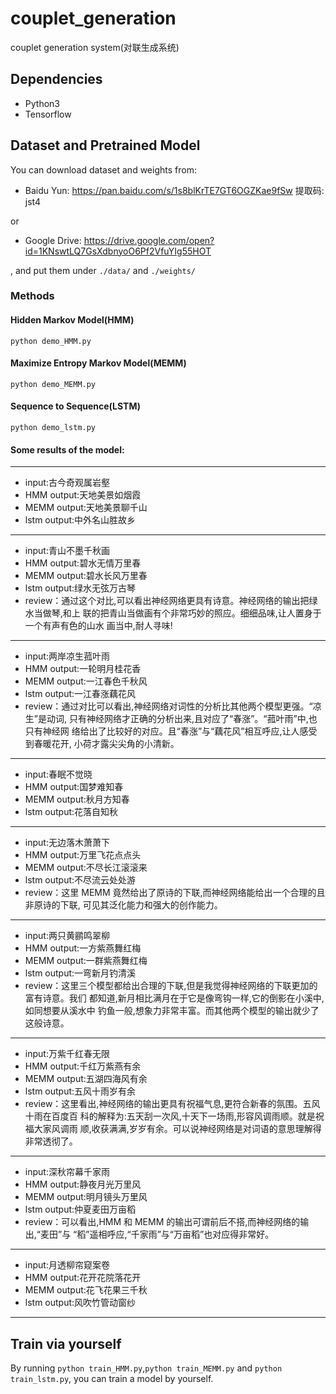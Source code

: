 # couplet_generation

couplet generation system(对联生成系统)

## Dependencies
- Python3
- Tensorflow


## Dataset and Pretrained Model
You can download dataset and weights from:

- Baidu Yun: https://pan.baidu.com/s/1s8blKrTE7GT6OGZKae9fSw 提取码: jst4

or

- Google Drive: https://drive.google.com/open?id=1KNswtLQ7GsXdbnyoO6Pf2VfuYIg55HOT

, and put them under `./data/` and `./weights/`

 
### Methods

#### Hidden Markov Model(HMM)

`python demo_HMM.py`

#### Maximize Entropy Markov Model(MEMM)

`python demo_MEMM.py`

#### Sequence to Sequence(LSTM)

`python demo_lstm.py`

#### Some results of the model:
---
- input:古今奇观属岩壑
- HMM output:天地美景如烟霞
- MEMM output:天地美景聊千山
- lstm output:中外名山胜故乡

---

- input:青山不墨千秋画
- HMM output:碧水无情万里春
- MEMM output:碧水长风万里春
- lstm output:绿水无弦万古琴
- review：通过这个对比,可以看出神经网络更具有诗意。神经网络的输出把绿水当做琴,和上
联的把青山当做画有个非常巧妙的照应。细细品味,让人置身于一个有声有色的山水
画当中,耐人寻味!
---
- input:两岸凉生菰叶雨
- HMM output:一轮明月桂花香
- MEMM output:一江春色千秋风
- lstm output:一江春涨藕花风
- review：通过对比可以看出,神经网络对词性的分析比其他两个模型更强。“凉生”是动词,
只有神经网络才正确的分析出来,且对应了“春涨”。“菰叶雨”中,也只有神经网
络给出了比较好的对应。且“春涨”与“藕花风”相互呼应,让人感受到春暖花开,
小荷才露尖尖角的小清新。
---
- input:春眠不觉晓
- HMM output:国梦难知春
- MEMM output:秋月方知春
- lstm output:花落自知秋
---
- input:无边落木萧萧下
- HMM output:万里飞花点点头
- MEMM output:不尽长江滚滚来
- lstm output:不尽流云处处游
- review：这里 MEMM 竟然给出了原诗的下联,而神经网络能给出一个合理的且非原诗的下联,
可见其泛化能力和强大的创作能力。
---
- input:两只黄鹂鸣翠柳
- HMM output:一方紫燕舞红梅
- MEMM output:一群紫燕舞红梅
- lstm output:一弯新月钓清溪
- review：这里三个模型都给出合理的下联,但是我觉得神经网络的下联更加的富有诗意。我们
都知道,新月相比满月在于它是像弯钩一样,它的倒影在小溪中,如同想要从溪水中
钓鱼一般,想象力非常丰富。而其他两个模型的输出就少了这般诗意。
---
- input:万紫千红春无限
- HMM output:千红万紫燕有余
- MEMM output:五湖四海风有余
- lstm output:五风十雨岁有余
- review：这里看出,神经网络的输出更具有祝福气息,更符合新春的氛围。五风十雨在百度百
科的解释为:五天刮一次风,十天下一场雨,形容风调雨顺。就是祝福大家风调雨
顺,收获满满,岁岁有余。可以说神经网络是对词语的意思理解得非常透彻了。
---
- input:深秋帘幕千家雨
- HMM output:静夜月光万里风
- MEMM output:明月镜头万里风
- lstm output:仲夏麦田万亩稻
- review：可以看出,HMM 和 MEMM 的输出可谓前后不搭,而神经网络的输出,“麦田”与
“稻”遥相呼应,“千家雨”与“万亩稻”也对应得非常好。
---
- input:月透柳帘窥案卷
- HMM output:花开花院落花开
- MEMM output:花飞花果三千秋
- lstm output:风吹竹管动窗纱
---

## Train via yourself
By running `python train_HMM.py`,`python train_MEMM.py` and `python train_lstm.py`, you can train a model by yourself.


